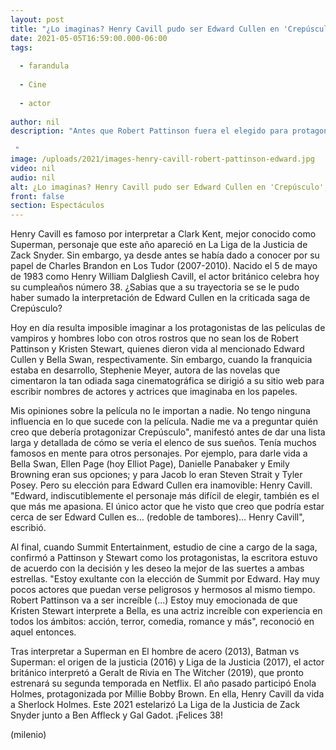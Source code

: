 ```yaml
---
layout: post
title: "¿Lo imaginas? Henry Cavill pudo ser Edward Cullen en 'Crepúsculo'; era el favorito de la autora"
date: 2021-05-05T16:59:00.000-06:00
tags:
  
  - farandula
  
  - Cine
  
  - actor
  
author: nil
description: "Antes que Robert Pattinson fuera el elegido para protagonizar la saga de vampiros y hombres lobo, Henry Cavill era el preferido de la escritora Stephenie Meyer.   "
image: /uploads/2021/images-henry-cavill-robert-pattinson-edward.jpg
video: nil
audio: nil
alt: ¿Lo imaginas? Henry Cavill pudo ser Edward Cullen en 'Crepúsculo'; era el favorito de la autora
front: false
section: Espectáculos
---
```


Henry Cavill es famoso por interpretar a Clark Kent, mejor conocido como Superman, personaje que este año apareció en La Liga de la Justicia de Zack Snyder. Sin embargo, ya desde antes se había dado a conocer por su papel de Charles Brandon en Los Tudor (2007-2010). Nacido el 5 de mayo de 1983 como Henry William Dalgliesh Cavill, el actor británico celebra hoy su cumpleaños número 38. ¿Sabias que a su trayectoria se se le pudo haber sumado la interpretación de Edward Cullen en la criticada saga de Crepúsculo? 

Hoy en día resulta imposible imaginar a los protagonistas de las películas de vampiros y hombres lobo con otros rostros que no sean los de Robert Pattinson y Kristen Stewart, quienes dieron vida al mencionado Edward Cullen y Bella Swan, respectivamente. Sin embargo, cuando la franquicia estaba en desarrollo, Stephenie Meyer, autora de las novelas que cimentaron la tan odiada saga cinematográfica se dirigió a su sitio web para escribir nombres de actores y actrices que imaginaba en los papeles. 

Mis opiniones sobre la película no le importan a nadie. No tengo ninguna influencia en lo que sucede con la película. Nadie me va a preguntar quién creo que debería protagonizar Crepúsculo", manifestó antes de dar una lista larga y detallada de cómo se vería el elenco de sus sueños. Tenía muchos famosos en mente para otros personajes. Por ejemplo, para darle vida a Bella Swan, Ellen Page (hoy Elliot Page), Danielle Panabaker y Emily Browning eran sus opciones; y para Jacob lo eran Steven Strait y Tyler Posey. Pero su elección para Edward Cullen era inamovible: Henry Cavill. "Edward, indiscutiblemente el personaje más difícil de elegir, también es el que más me apasiona. El único actor que he visto que creo que podría estar cerca de ser Edward Cullen es… (redoble de tambores)… Henry Cavill", escribió. 

Al final, cuando Summit Entertainment, estudio de cine a cargo de la saga, confirmó a Pattinson y Stewart como los protagonistas, la escritora estuvo de acuerdo con la decisión y les deseo la mejor de las suertes a ambas estrellas. "Estoy exultante con la elección de Summit por Edward. Hay muy pocos actores que puedan verse peligrosos y hermosos al mismo tiempo. Robert Pattinson va a ser increíble (...) Estoy muy emocionada de que Kristen Stewart interprete a Bella, es una actriz increíble con experiencia en todos los ámbitos: acción, terror, comedia, romance y más", reconoció en aquel entonces. 

Tras interpretar a Superman en El hombre de acero (2013), Batman vs Superman: el origen de la justicia (2016) y Liga de la Justicia (2017), el actor británico interpretó a Geralt de Rivia en The Witcher (2019), que pronto estrenará su segunda temporada en Netflix. 
El año pasado participó Enola Holmes, protagonizada por Millie Bobby Brown. En ella, Henry Cavill da vida a Sherlock Holmes. Este 2021 estelarizó La Liga de la Justicia de Zack Snyder junto a Ben Affleck y Gal Gadot. ¡Felices 38! 

(milenio)